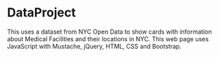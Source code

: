 # DataProject
This uses a dataset from NYC Open Data to show cards with information about Medical Facilities and their locations in NYC. This web page uses JavaScript with Mustache, jQuery, HTML, CSS and Bootstrap.
